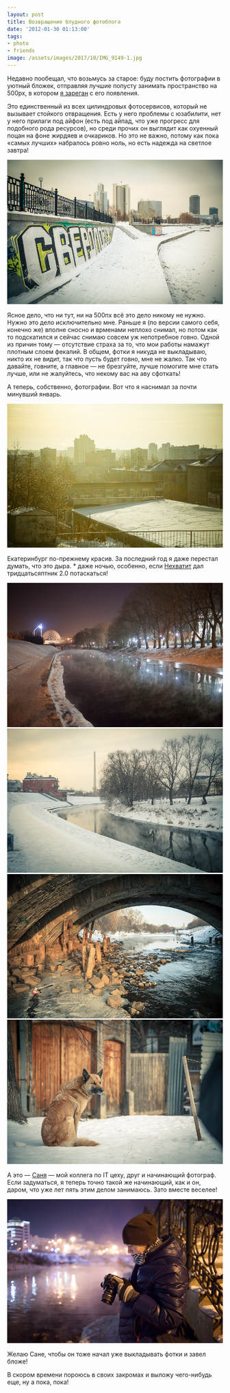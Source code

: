 ```yaml
---
layout: post
title: Возвращение блудного фотоблога
date: '2012-01-30 01:13:00'
tags:
- photo
- friends
image: /assets/images/2017/10/IMG_9149-1.jpg
---
```


Недавно пообещал, что возьмусь за старое: буду постить фотографии в уютный бложек, отправляя лучшие попусту занимать пространство на 500px, в котором [я зареган](http://500px.com/shouldgo) с его появления.

Это единственный из всех цилиндровых фотосервисов, который не вызывает стойкого отвращения. Есть у него проблемы с юзабилити, нет у него прилаги под айфон (есть под айпад, что уже прогресс для подобного рода ресурсов), но среди прочих он выглядит как охуенный поцан на фоне жирдяев и очкариков. Но это не важно, потому как пока «самых лучших» набралось ровно ноль, но есть надежда на светлое завтра!

![E-scape 3, Афонин Дмитрий, 2012](/assets/images/2017/10/IMG_9830-1.jpg)

Ясное дело, что ни тут, ни на 500пх всё это дело никому не нужно. Нужно это дело исключительно мне. Раньше я (по версии самого себя, конечно же) вполне сносно и врменами неплохо снимал, но потом как то подскатился и сейчас снимаю совсем уж непотребное говно. Одной из причин тому — отсутствие страха за то, что мои работы намажут плотным слоем фекалий. В общем, фотки я никуда не выкладываю, никто их не видит, так что пусть будет говно, мне не жалко. Так что давайте, говните, а главное — не брезгуйте, лучше помогите мне стать лучше, или не жалуйтесь, что некому вас на аву сфоткать!

А теперь, собственно, фотографии. Вот что я наснимал за почти минувший январь.

![The Sun is on my side, Дмитрий Афонин, 2012](/assets/images/2017/10/IMG_8228-1.jpg)

Екатеринбург по-прежнему красив. За последний год я даже перестал думать, что это дыра. * даже ночью, особенно, если [Нехватит](http://twitter.com/nexvatit) дал тридцатьсяптник 2.0 потаскаться!

![Winter night near Iset river, Дмитрий Афонин, 2012](/assets/images/2017/10/IMG_9149-1.jpg)
![Исеть, Екатеринбург, Дмитрий Афонин, 2012](/assets/images/2017/10/IMG_9658-1.jpg)
![Under the bridge, Дмитрий Афонин, 2012](/assets/images/2017/10/IMG_9701-1.jpg)
![Sleep comes down, Дмитрий Афонин, 2012](/assets/images/2017/10/IMG_9758.jpg)

А это — [Саня](http://twitter.com/dwht) — мой коллега по IT цеху, друг и начинающий фотограф. Если задуматься, я теперь точно такой же начинающий, как и он, даром, что уже лет пять этим делом занимаюсь. Зато вместе веселее!

![@dwht, Дмитрий Афонин, 2012](/assets/images/2017/10/IMG_9144.jpg)

Желаю Сане, чтобы он тоже начал уже выкладывать фотки и завел бложе!

В скором времени пороюсь в своих закромах и выложу чего-нибудь еще, ну а пока, пока!